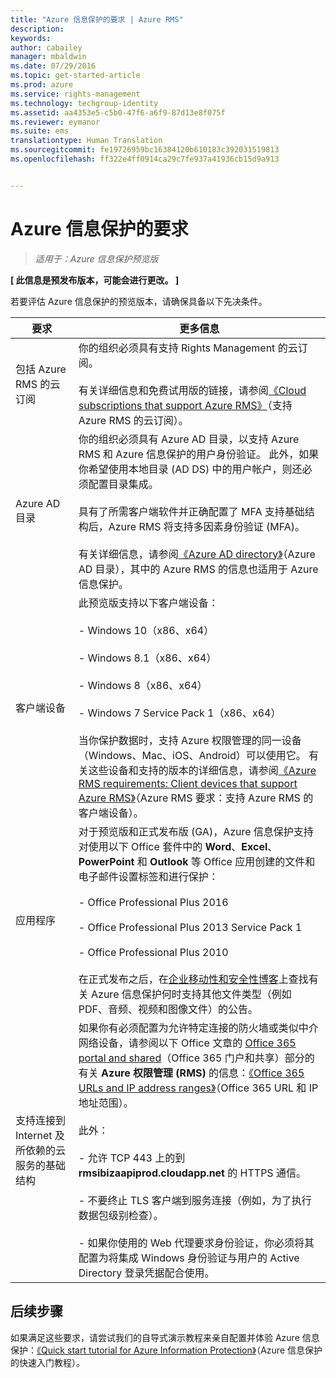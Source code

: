 ```yaml
---
title: "Azure 信息保护的要求 | Azure RMS"
description: 
keywords: 
author: cabailey
manager: mbaldwin
ms.date: 07/29/2016
ms.topic: get-started-article
ms.prod: azure
ms.service: rights-management
ms.technology: techgroup-identity
ms.assetid: aa4353e5-c5b0-47f6-a6f9-87d13e8f075f
ms.reviewer: eymanor
ms.suite: ems
translationtype: Human Translation
ms.sourcegitcommit: fe19726959bc16384120b610183c392031519813
ms.openlocfilehash: ff322e4ff0914ca29c7fe937a41936cb15d9a913


---
```


# Azure 信息保护的要求

>*适用于：Azure 信息保护预览版*

**[ 此信息是预发布版本，可能会进行更改。 ]**

若要评估 Azure 信息保护的预览版本，请确保具备以下先决条件。 

|要求|更多信息|
|---------------|--------------------|
|包括 Azure RMS 的云订阅|你的组织必须具有支持 Rights Management 的云订阅。<br /><br />有关详细信息和免费试用版的链接，请参阅[《Cloud subscriptions that support Azure RMS》](../get-started/requirements-subscriptions.md)（支持 Azure RMS 的云订阅）。|
|Azure AD 目录|你的组织必须具有 Azure AD 目录，以支持 Azure RMS 和 Azure 信息保护的用户身份验证。 此外，如果你希望使用本地目录 (AD DS) 中的用户帐户，则还必须配置目录集成。<br /><br />具有了所需客户端软件并正确配置了 MFA 支持基础结构后，Azure RMS 将支持多因素身份验证 (MFA)。<br /><br />有关详细信息，请参阅[《Azure AD directory》](../get-started/requirements-azure-ad.md)（Azure AD 目录），其中的 Azure RMS 的信息也适用于 Azure 信息保护。|
|客户端设备|此预览版支持以下客户端设备：<br /><br />- Windows 10（x86、x64）<br /><br />- Windows 8.1（x86、x64）<br /><br />- Windows 8（x86、x64）<br /><br />- Windows 7 Service Pack 1（x86、x64）<br /><br />当你保护数据时，支持 Azure 权限管理的同一设备（Windows、Mac、iOS、Android）可以使用它。 有关这些设备和支持的版本的详细信息，请参阅[《Azure RMS requirements: Client devices that support Azure RMS》](../get-started/requirements-client-devices.md)（Azure RMS 要求：支持 Azure RMS 的客户端设备）。|
|应用程序|对于预览版和正式发布版 (GA)，Azure 信息保护支持对使用以下 Office 套件中的 **Word**、**Excel**、**PowerPoint** 和 **Outlook** 等 Office 应用创建的文件和电子邮件设置标签和进行保护：<br /><br />- Office Professional Plus 2016<br /><br />- Office Professional Plus 2013 Service Pack 1<br /><br />- Office Professional Plus 2010<br /><br />在正式发布之后，在[企业移动性和安全性博客](https://blogs.technet.microsoft.com/enterprisemobility/?product=azure-rights-management-services)上查找有关 Azure 信息保护何时支持其他文件类型（例如 PDF、音频、视频和图像文件）的公告。|
|支持连接到 Internet 及所依赖的云服务的基础结构|如果你有必须配置为允许特定连接的防火墙或类似中介网络设备，请参阅以下 Office 文章的 [Office 365 portal and shared](https://support.office.com/article/Office-365-URLs-and-IP-address-ranges-8548a211-3fe7-47cb-abb1-355ea5aa88a2#BKMK_Portal-identity)（Office 365 门户和共享）部分的有关 **Azure 权限管理 (RMS)** 的信息：[《Office 365 URLs and IP address ranges》](https://support.office.com/en-US/article/Office-365-URLs-and-IP-address-ranges-8548a211-3fe7-47cb-abb1-355ea5aa88a2)（Office 365 URL 和 IP 地址范围）。<br /><br />此外：<br /><br />- 允许 TCP 443 上的到 **rmsibizaapiprod.cloudapp.net** 的 HTTPS 通信。<br /><br />- 不要终止 TLS 客户端到服务连接（例如，为了执行数据包级别检查）。 <br /><br />- 如果你使用的 Web 代理要求身份验证，你必须将其配置为将集成 Windows 身份验证与用户的 Active Directory 登录凭据配合使用。|

## 后续步骤

如果满足这些要求，请尝试我们的自导式演示教程来亲自配置并体验 Azure 信息保护：[《Quick start tutorial for Azure Information Protection》](infoprotect-quick-start-tutorial.md)（Azure 信息保护的快速入门教程）。




<!--HONumber=Jul16_HO5-->


